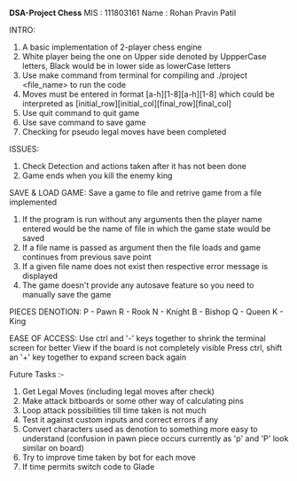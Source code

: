 **DSA-Project Chess** 
MIS     : 111803161
Name    : Rohan Pravin Patil

INTRO:
1. A basic implementation of 2-player chess engine
2. White player being the one on Upper side denoted by UppperCase letters, Black would be in lower side as lowerCase letters
3. Use make command from terminal for compiling and ./project <file_name> to run the code 
4. Moves must be entered in format [a-h][1-8][a-h][1-8] which could be interpreted as [initial_row][initial_col][final_row][final_col]
5. Use quit command to quit game
6. Use save command to save game
7. Checking for pseudo legal moves have been completed 

ISSUES:
1. Check Detection and actions taken after it has not been done
2. Game ends when you kill the enemy king

SAVE & LOAD GAME:
Save a game to file and retrive game from a file implemented
1. If the program is run without any arguments then the player name entered would be the name of file in which the game state would be saved
2. If a file name is passed as argument then the file loads and game continues from previous save point
3. If a given file name does not exist then respective error message is displayed
4. The game doesn't provide any autosave feature so you need to manually save the game

PIECES DENOTION:
P - Pawn
R - Rook
N - Knight
B - Bishop
Q - Queen
K - King

EASE OF ACCESS:
Use ctrl and '-' keys together to shrink the terminal screen for better View if the board is not completely visible
Press ctrl, shift an '+' key together to expand screen back again

Future Tasks :-
1. Get Legal Moves (including legal moves after check)
2. Make attack bitboards or some other way of calculating pins
3. Loop attack possibilities till time taken is not much
4. Test it against custom inputs and correct errors if any
5. Convert characters used as denotion to something more easy to understand (confusion in pawn piece occurs currently as 'p' and 'P' look similar on board)
6. Try to improve time taken by bot for each move
7. If time permits switch code to Glade
